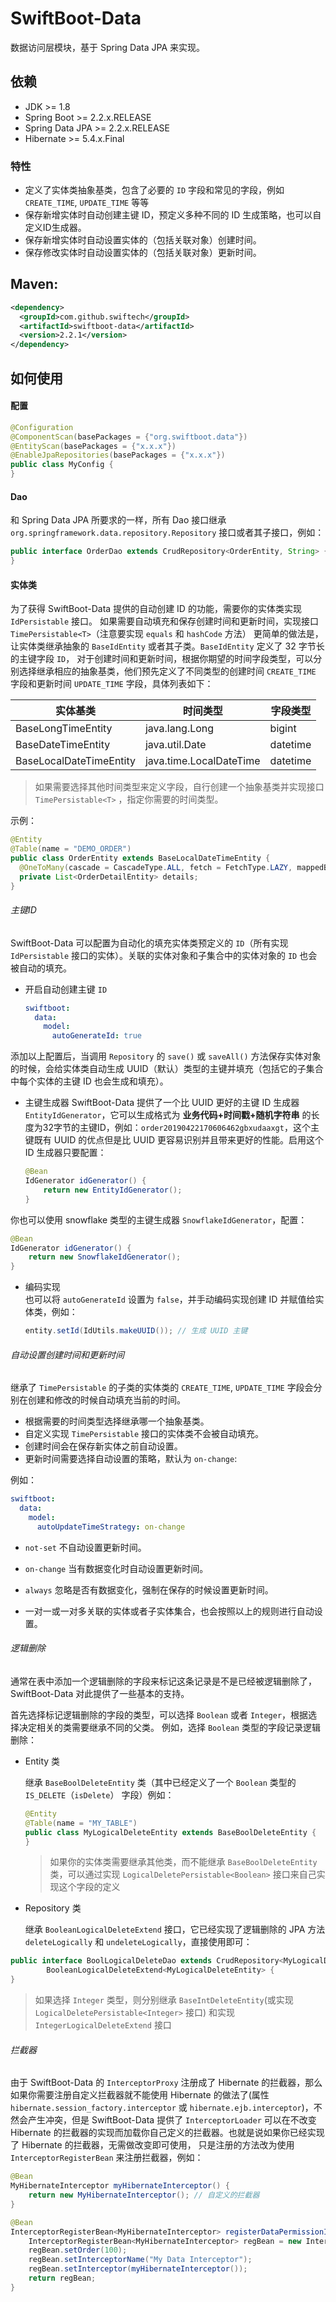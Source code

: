 # SwiftBoot-Data

数据访问层模块，基于 Spring Data JPA 来实现。

## 依赖
* JDK >= 1.8
* Spring Boot >= 2.2.x.RELEASE
* Spring Data JPA >= 2.2.x.RELEASE
* Hibernate >= 5.4.x.Final


### 特性
* 定义了实体类抽象基类，包含了必要的 `ID` 字段和常见的字段，例如 `CREATE_TIME`, `UPDATE_TIME` 等等
* 保存新增实体时自动创建主键 ID，预定义多种不同的 ID 生成策略，也可以自定义ID生成器。
* 保存新增实体时自动设置实体的（包括关联对象）创建时间。
* 保存修改实体时自动设置实体的（包括关联对象）更新时间。


## Maven:

  ```xml
  <dependency>
    <groupId>com.github.swiftech</groupId>
    <artifactId>swiftboot-data</artifactId>
    <version>2.2.1</version>
  </dependency>
  ```

## 如何使用

#### 配置


```java
@Configuration
@ComponentScan(basePackages = {"org.swiftboot.data"})
@EntityScan(basePackages = {"x.x.x"})
@EnableJpaRepositories(basePackages = {"x.x.x"})
public class MyConfig {
}
```

#### Dao

和 Spring Data JPA 所要求的一样，所有 Dao 接口继承 `org.springframework.data.repository.Repository` 接口或者其子接口，例如：

  ```java
  public interface OrderDao extends CrudRepository<OrderEntity, String> {
  }
  ```

#### 实体类


为了获得 SwiftBoot-Data 提供的自动创建 ID 的功能，需要你的实体类实现 `IdPersistable` 接口。
如果需要自动填充和保存创建时间和更新时间，实现接口 `TimePersistable<T>`（注意要实现 `equals` 和 `hashCode` 方法）
更简单的做法是，让实体类继承抽象的 `BaseIdEntity` 或者其子类。`BaseIdEntity` 定义了 32 字节长的主键字段 `ID`，
对于创建时间和更新时间，根据你期望的时间字段类型，可以分别选择继承相应的抽象基类，他们预先定义了不同类型的创建时间 `CREATE_TIME` 字段和更新时间 `UPDATE_TIME` 字段，具体列表如下：

|实体基类|时间类型|字段类型
| --- | --- | --- |
|BaseLongTimeEntity|java.lang.Long|bigint|
|BaseDateTimeEntity|java.util.Date|datetime|
|BaseLocalDateTimeEntity|java.time.LocalDateTime|datetime|

> 如果需要选择其他时间类型来定义字段，自行创建一个抽象基类并实现接口 `TimePersistable<T>` ，指定你需要的时间类型。

示例：

  ```java
  @Entity
  @Table(name = "DEMO_ORDER")
  public class OrderEntity extends BaseLocalDateTimeEntity {
    @OneToMany(cascade = CascadeType.ALL, fetch = FetchType.LAZY, mappedBy = "order", orphanRemoval = true)
    private List<OrderDetailEntity> details;
  }
  ```


###### 主键ID

SwiftBoot-Data 可以配置为自动化的填充实体类预定义的 `ID`（所有实现 `IdPersistable` 接口的实体）。关联的实体对象和子集合中的实体对象的 `ID` 也会被自动的填充。

* 开启自动创建主键 `ID`


  ```yaml
  swiftboot:
    data:
      model:
        autoGenerateId: true
  ```

添加以上配置后，当调用 `Repository` 的 `save()` 或 `saveAll()` 方法保存实体对象的时候，会给实体类自动生成 UUID（默认）类型的主键并填充（包括它的子集合中每个实体的主键 ID 也会生成和填充）。


* 主键生成器
  SwiftBoot-Data 提供了一个比 UUID 更好的主键 ID 生成器 `EntityIdGenerator`，它可以生成格式为 **业务代码+时间戳+随机字符串** 的长度为32字节的主键ID，例如：`order20190422170606462gbxudaaxgt`，这个主键既有 UUID 的优点但是比 UUID 更容易识别并且带来更好的性能。启用这个 ID 生成器只要配置：


  ```java
  @Bean
  IdGenerator idGenerator() {
      return new EntityIdGenerator();
  }
  ```

你也可以使用 snowflake 类型的主键生成器 `SnowflakeIdGenerator`，配置：

  ```java
  @Bean
  IdGenerator idGenerator() {
      return new SnowflakeIdGenerator();
  }
  ```

* 编码实现  
  也可以将 `autoGenerateId` 设置为 `false`，并手动编码实现创建 ID 并赋值给实体类，例如：


  ```java
  entity.setId(IdUtils.makeUUID()); // 生成 UUID 主键
  ```

###### 自动设置创建时间和更新时间
继承了 `TimePersistable` 的子类的实体类的 `CREATE_TIME`, `UPDATE_TIME` 字段会分别在创建和修改的时候自动填充当前的时间。

* 根据需要的时间类型选择继承哪一个抽象基类。
* 自定义实现 `TimePersistable` 接口的实体类不会被自动填充。
* 创建时间会在保存新实体之前自动设置。
* 更新时间需要选择自动设置的策略，默认为 `on-change`:


例如：
  ```yaml
  swiftboot:
    data:
      model:
        autoUpdateTimeStrategy: on-change
  ```

* `not-set` 不自动设置更新时间。
* `on-change` 当有数据变化时自动设置更新时间。
* `always` 忽略是否有数据变化，强制在保存的时候设置更新时间。

* 一对一或一对多关联的实体或者子实体集合，也会按照以上的规则进行自动设置。

###### 逻辑删除

通常在表中添加一个逻辑删除的字段来标记这条记录是不是已经被逻辑删除了，SwiftBoot-Data 对此提供了一些基本的支持。

首先选择标记逻辑删除的字段的类型，可以选择 `Boolean` 或者 `Integer`，根据选择决定相关的类需要继承不同的父类。 例如，选择 `Boolean` 类型的字段记录逻辑删除：

* Entity 类

  继承 `BaseBoolDeleteEntity` 类（其中已经定义了一个 `Boolean` 类型的 `IS_DELETE`（`isDelete`） 字段）例如：

  ```java
  @Entity
  @Table(name = "MY_TABLE")
  public class MyLogicalDeleteEntity extends BaseBoolDeleteEntity {
  }
  ```

  > 如果你的实体类需要继承其他类，而不能继承 `BaseBoolDeleteEntity` 类，可以通过实现 `LogicalDeletePersistable<Boolean>` 接口来自己实现这个字段的定义

* Repository 类

  继承 `BooleanLogicalDeleteExtend` 接口，它已经实现了逻辑删除的 JPA 方法 `deleteLogically` 和 `undeleteLogically`，直接使用即可：

```java
public interface BoolLogicalDeleteDao extends CrudRepository<MyLogicalDeleteEntity, String>,
        BooleanLogicalDeleteExtend<MyLogicalDeleteEntity> {
}
```

> 如果选择 `Integer` 类型，则分别继承 `BaseIntDeleteEntity`(或实现 `LogicalDeletePersistable<Integer>` 接口) 和实现 `IntegerLogicalDeleteExtend` 接口


###### 拦截器

由于 SwiftBoot-Data 的 `InterceptorProxy` 注册成了 Hibernate 的拦截器，那么如果你需要注册自定义拦截器就不能使用 Hibernate 的做法了(属性 `hibernate.session_factory.interceptor` 或 `hibernate.ejb.interceptor`)，不然会产生冲突，但是 SwiftBoot-Data
提供了 `InterceptorLoader` 可以在不改变 Hibernate 的拦截器的实现而加载你自己定义的拦截器。也就是说如果你已经实现了 Hibernate 的拦截器，无需做改变即可使用，
只是注册的方法改为使用 `InterceptorRegisterBean` 来注册拦截器，例如：

```java
@Bean
MyHibernateInterceptor myHibernateInterceptor() {
    return new MyHibernateInterceptor(); // 自定义的拦截器
}

@Bean
InterceptorRegisterBean<MyHibernateInterceptor> registerDataPermissionInterceptor() {
    InterceptorRegisterBean<MyHibernateInterceptor> regBean = new InterceptorRegisterBean<>();
    regBean.setOrder(100);
    regBean.setInterceptorName("My Data Interceptor");
    regBean.setInterceptor(myHibernateInterceptor());
    return regBean;
}
```